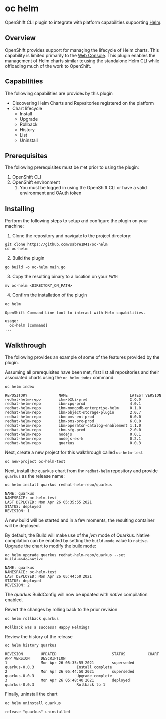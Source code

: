# oc helm

OpenShift CLI plugin to integrate with platform capabilities supporting [Helm](https://helm.sh/).

## Overview

OpenShift provides support for managing the lifecycle of Helm charts. This capability is limited primarily to the [Web Console](https://docs.openshift.com/container-platform/4.7/applications/application_life_cycle_management/odc-working-with-helm-charts-using-developer-perspective.html). This plugin enables the management of Helm charts similar to using the standalone Helm CLI while offloading much of the work to OpenShift.

## Capabilities

The following capabilities are provides by this plugin

* Discovering Helm Charts and Repositories registered on the platform
* Chart lifecycle
  * Install
  * Upgrade
  * Rollback
  * History
  * List
  * Uninstall

## Prerequisites

The following prerequisites must be met prior to using the plugin:

1. OpenShift CLI
2. OpenShift environment
    1. You must be logged in using the OpenShift CLI or have a valid environment and OAuth token

## Installing

Perform the following steps to setup and configure the plugin on your machine:

1. Clone the repository and navigate to the project directory:

```shell
git clone https://github.com/sabre1041/oc-helm
cd oc-helm
```

2. Build the plugin

```shell
go build -o oc-helm main.go
```

3. Copy the resulting binary to a location on your `PATH`

```shell
mv oc-helm <DIRECTORY_ON_PATH>
```

4. Confirm the installation of the plugin

```shell
oc helm

OpenShift Command Line tool to interact with Helm capabilities.

Usage:
  oc-helm [command]
...

```

## Walkthrough

The following provides an example of some of the features provided by the plugin.

Assuming all prerequisites have been met, first list all repositories and their associated charts using the `oc helm index` command:

```shell
oc helm index

REPOSITORY              NAME                            LATEST VERSION
redhat-helm-repo        ibm-b2bi-prod                   2.0.0
redhat-helm-repo        ibm-cpq-prod                    4.0.1
redhat-helm-repo        ibm-mongodb-enterprise-helm     0.1.0
redhat-helm-repo        ibm-object-storage-plugin       2.0.7
redhat-helm-repo        ibm-oms-ent-prod                6.0.0
redhat-helm-repo        ibm-oms-pro-prod                6.0.0
redhat-helm-repo        ibm-operator-catalog-enablement 1.1.0
redhat-helm-repo        ibm-sfg-prod                    2.0.0
redhat-helm-repo        nodejs                          0.0.1
redhat-helm-repo        nodejs-ex-k                     0.2.1
redhat-helm-repo        quarkus                         0.0.3
```

Next, create a new project for this walkthrough called `oc-helm-test`

```shell
oc new-project oc-helm-test
```

Next, install the `quarkus` chart from the `redhat-helm` repository and provide `quarkus` as the release name:

```shell
oc helm install quarkus redhat-helm-repo/quarkus

NAME: quarkus
NAMESPACE: oc-helm-test
LAST DEPLOYED: Mon Apr 26 05:35:55 2021
STATUS: deployed
REVISION: 1
```

A new build will be started and in a few moments, the resulting container will be deployed.

By default, the Build will make use of the _jvm_ mode of Quarkus. Native compilation can be enabled by setting the `build.mode` value to `native`. Upgrade the chart to modify the build mode:

```shell
oc helm upgrade quarkus redhat-helm-repo/quarkus --set build.mode=native

NAME: quarkus
NAMESPACE: oc-helm-test
LAST DEPLOYED: Mon Apr 26 05:44:50 2021
STATUS: deployed
REVISION: 2
```

The _quarkus_ BuildConfig will now be updated with _native_ compilation enabled.

Revert the changes by rolling back to the prior revision

```shell
oc helm rollback quarkus

Rollback was a success! Happy Helming!
```

Review the history of the release

```shell
oc helm history quarkus

REVISION        UPDATED                         STATUS          CHART           APP VERSION     DESCRIPTION
1               Mon Apr 26 05:35:55 2021        superseded      quarkus-0.0.3                   Install complete
2               Mon Apr 26 05:44:50 2021        superseded      quarkus-0.0.3                   Upgrade complete
3               Mon Apr 26 05:48:40 2021        deployed        quarkus-0.0.3                   Rollback to 1
```

Finally, uninstall the chart

```shell
oc helm uninstall quarkus

release "quarkus" uninstalled
```